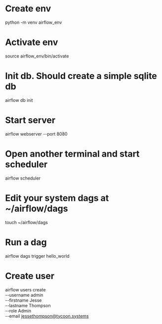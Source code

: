# Create env
python -m venv airflow_env

# Activate env
source airflow_env/bin/activate

# Init db. Should create a simple sqlite db
airflow db init

# Start server
airflow webserver --port 8080

# Open another terminal and start scheduler
airflow scheduler

# Edit your system dags at ~/airflow/dags
touch ~/airflow/dags <dag>

# Run a dag 
airflow dags trigger hello_world

# Create user
airflow users create \
    --username admin \
    --firstname Jesse \
    --lastname Thompson \
    --role Admin \
    --email jessethompson@tycoon.systems